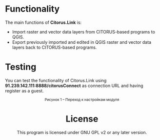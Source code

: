 Functionality
=============

The main functions of **Citorus.Link** is:

- Import raster and vector data layers from CITORUS-based programs to QGIS.
- Export previously imported and edited in QGIS raster and vector data layers back to CITORUS-based programs.

Testing
=======

You can test the functionality of Citorus.Link using **91.239.142.111:8888/citorusConnect** as connection URL and having register as a guest.

<center><![](https://github.com/citoruspm/link/blob/master/source/_static/read_me_1.png "Рисунок 1 – Переход к настройкам модуля")</center>

<center><small>Рисунок 1 – Переход к настройкам модуля</center></small>

License
=======

This program is licensed under GNU GPL v2 or any later version.
